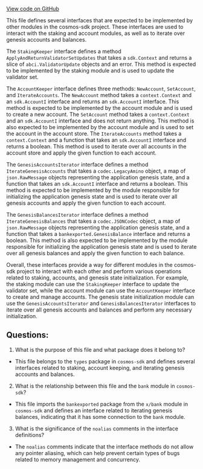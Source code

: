 [View code on GitHub](https://github.com/cosmos/cosmos-sdk/blob/main/x/genutil/types/expected_keepers.go)

This file defines several interfaces that are expected to be implemented by other modules in the cosmos-sdk project. These interfaces are used to interact with the staking and account modules, as well as to iterate over genesis accounts and balances.

The `StakingKeeper` interface defines a method `ApplyAndReturnValidatorSetUpdates` that takes a `sdk.Context` and returns a slice of `abci.ValidatorUpdate` objects and an error. This method is expected to be implemented by the staking module and is used to update the validator set.

The `AccountKeeper` interface defines three methods: `NewAccount`, `SetAccount`, and `IterateAccounts`. The `NewAccount` method takes a `context.Context` and an `sdk.AccountI` interface and returns an `sdk.AccountI` interface. This method is expected to be implemented by the account module and is used to create a new account. The `SetAccount` method takes a `context.Context` and an `sdk.AccountI` interface and does not return anything. This method is also expected to be implemented by the account module and is used to set the account in the account store. The `IterateAccounts` method takes a `context.Context` and a function that takes an `sdk.AccountI` interface and returns a boolean. This method is used to iterate over all accounts in the account store and apply the given function to each account.

The `GenesisAccountsIterator` interface defines a method `IterateGenesisAccounts` that takes a `codec.LegacyAmino` object, a map of `json.RawMessage` objects representing the application genesis state, and a function that takes an `sdk.AccountI` interface and returns a boolean. This method is expected to be implemented by the module responsible for initializing the application genesis state and is used to iterate over all genesis accounts and apply the given function to each account.

The `GenesisBalancesIterator` interface defines a method `IterateGenesisBalances` that takes a `codec.JSONCodec` object, a map of `json.RawMessage` objects representing the application genesis state, and a function that takes a `bankexported.GenesisBalance` interface and returns a boolean. This method is also expected to be implemented by the module responsible for initializing the application genesis state and is used to iterate over all genesis balances and apply the given function to each balance.

Overall, these interfaces provide a way for different modules in the cosmos-sdk project to interact with each other and perform various operations related to staking, accounts, and genesis state initialization. For example, the staking module can use the `StakingKeeper` interface to update the validator set, while the account module can use the `AccountKeeper` interface to create and manage accounts. The genesis state initialization module can use the `GenesisAccountsIterator` and `GenesisBalancesIterator` interfaces to iterate over all genesis accounts and balances and perform any necessary initialization.
## Questions: 
 1. What is the purpose of this file and what package does it belong to?
- This file belongs to the `types` package in `cosmos-sdk` and defines several interfaces related to staking, account keeping, and iterating genesis accounts and balances.

2. What is the relationship between this file and the `bank` module in `cosmos-sdk`?
- This file imports the `bankexported` package from the `x/bank` module in `cosmos-sdk` and defines an interface related to iterating genesis balances, indicating that it has some connection to the `bank` module.

3. What is the significance of the `noalias` comments in the interface definitions?
- The `noalias` comments indicate that the interface methods do not allow any pointer aliasing, which can help prevent certain types of bugs related to memory management and concurrency.